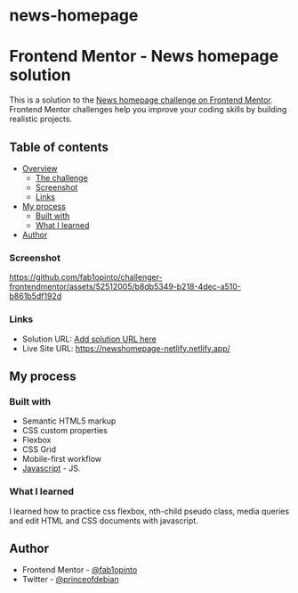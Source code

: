 # news-homepage
# Frontend Mentor - News homepage solution

This is a solution to the [News homepage challenge on Frontend Mentor](https://www.frontendmentor.io/challenges/news-homepage-H6SWTa1MFl). Frontend Mentor challenges help you improve your coding skills by building realistic projects. 

## Table of contents

- [Overview](#overview)
  - [The challenge](#the-challenge)
  - [Screenshot](#screenshot)
  - [Links](#links)
- [My process](#my-process)
  - [Built with](#built-with)
  - [What I learned](#what-i-learned)
- [Author](#author)


### Screenshot

https://github.com/fab1opinto/challenger-frontendmentor/assets/52512005/b8db5349-b218-4dec-a510-b861b5df192d


### Links

- Solution URL: [Add solution URL here](https://your-solution-url.com)
- Live Site URL: https://newshomepage-netlify.netlify.app/

## My process

### Built with

- Semantic HTML5 markup
- CSS custom properties
- Flexbox
- CSS Grid
- Mobile-first workflow
- [Javascript](https://www.javascript.com/) - JS.

### What I learned

I learned how to practice css flexbox, nth-child pseudo class, media queries and edit HTML and CSS documents with javascript.

## Author

- Frontend Mentor - [@fab1opinto](https://www.frontendmentor.io/profile/fab1opinto)
- Twitter - [@princeofdebian](https://www.twitter.com/princeofdebian)

